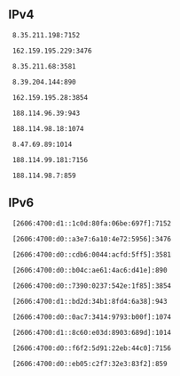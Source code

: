 ## IPv4
```
 8.35.211.198:7152
```
```
 162.159.195.229:3476
```
```
 8.35.211.68:3581
```
```
 8.39.204.144:890
```
```
 162.159.195.28:3854
```
```
 188.114.96.39:943
```
```
 188.114.98.18:1074
```
```
 8.47.69.89:1014
```
```
 188.114.99.181:7156
```
```
 188.114.98.7:859
```

## IPv6
```
 [2606:4700:d1::1c0d:80fa:06be:697f]:7152
```
```
 [2606:4700:d0::a3e7:6a10:4e72:5956]:3476
```
```
 [2606:4700:d0::cdb6:0044:acfd:5ff5]:3581
```
```
 [2606:4700:d0::b04c:ae61:4ac6:d41e]:890
```
```
 [2606:4700:d0::7390:0237:542e:1f85]:3854
```
```
 [2606:4700:d1::bd2d:34b1:8fd4:6a38]:943
```
```
 [2606:4700:d0::0ac7:3414:9793:b00f]:1074
```
```
 [2606:4700:d1::8c60:e03d:8903:689d]:1014
```
```
 [2606:4700:d0::f6f2:5d91:22eb:44c0]:7156
```
```
 [2606:4700:d0::eb05:c2f7:32e3:83f2]:859
```
